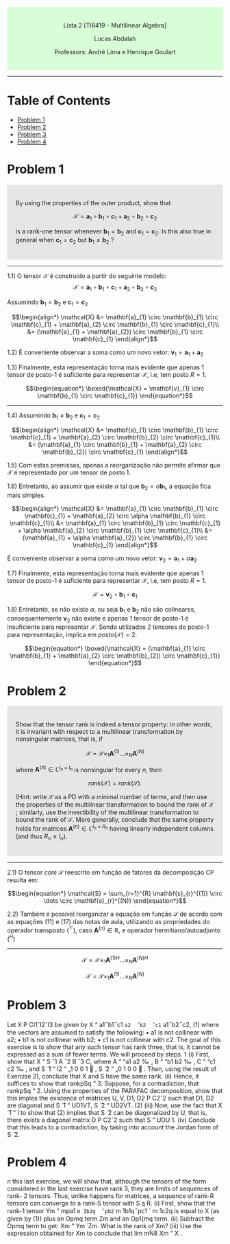 <div style="background-color:rgb(100, 255, 100, 0.25); text-align:center; padding:20px">
<p> 
Lista 2 [TI8419 - Multilinear Algebra]

Lucas Abdalah

Professors: André Lima e Henrique Goulart

</p> 
</div>

- - - 

# Table of Contents
- [Problem 1](#problem-1)
- [Problem 2](#problem-2)
- [Problem 3](#problem-3)
- [Problem 4](#problem-4)

# Problem 1

<div style="background-color:rgb(100, 100, 100, 0.15); text-align:left; padding:20px">
<p>

By using the properties of the outer product, show that 

$$\begin{equation*}\mathcal{X} = \mathbf{a}_{1} \circ \mathbf{b}_{1} \circ \mathbf{c}_{1} + \mathbf{a}_{2} \circ \mathbf{b}_{2} \circ \mathbf{c}_{2} \end{equation*}$$

is a rank-one tensor whenever $\mathbf{b}_{1} = \mathbf{b}_{2}$ and $\mathbf{c}_{1} = \mathbf{c}_{2}$. Is this also true in general
when $\mathbf{c}_{1} = \mathbf{c}_{2}$ but $\mathbf{b}_{1} \neq \mathbf{b}_{2}$ ?

</p> 
</div>

---

1.1) O tensor $\mathcal{X}$ é construido a partir do seguinte modelo:
$$\begin{equation*}\mathcal{X} = \mathbf{a}_{1} \circ \mathbf{b}_{1} \circ \mathbf{c}_{1} + \mathbf{a}_{2} \circ \mathbf{b}_{2} \circ \mathbf{c}_{2} \end{equation*}$$

Assumindo $\mathbf{b}_{1} = \mathbf{b}_{2}$ e $\mathbf{c}_{1} = \mathbf{c}_{2}$

$$\begin{align*}
\mathcal{X} &= \mathbf{a}_{1} \circ \mathbf{b}_{1} \circ \mathbf{c}_{1} + \mathbf{a}_{2} \circ \mathbf{b}_{1} \circ \mathbf{c}_{1}\\
    &= (\mathbf{a}_{1} + \mathbf{a}_{2}) \circ \mathbf{b}_{1} \circ \mathbf{c}_{1}
\end{align*}$$

1.2) É conveniente observar a soma como um novo vetor: $\mathbf{v}_{1} = \mathbf{a}_{1} + \mathbf{a}_{2}$

1.3) Finalmente, esta representação torna mais evidente que apenas 1 tensor de posto-1 é suficiente para representar $\mathcal{X}$, i.e, tem posto $R = 1$.

$$\begin{equation*} \boxed{\mathcal{X} = \mathbf{v}_{1} \circ \mathbf{b}_{1} \circ \mathbf{c}_{1}} \end{equation*}$$

---

1.4) Assumindo $\mathbf{b}_{1} \neq \mathbf{b}_{2}$ e $\mathbf{c}_{1} = \mathbf{c}_{2}$

$$\begin{align*}
\mathcal{X} &= \mathbf{a}_{1} \circ \mathbf{b}_{1} \circ \mathbf{c}_{1} + \mathbf{a}_{2} \circ \mathbf{b}_{2} \circ \mathbf{c}_{1}\\
    &= (\mathbf{a}_{1} \circ \mathbf{b}_{1} + \mathbf{a}_{2} \circ \mathbf{b}_{2}) \circ \mathbf{c}_{1}
\end{align*}$$

1.5) Com estas premissas, apenas a reorganização não permite afirmar que $\mathcal{X}$ é representado por um tensor de posto 1.

1.6) Entretanto, ao assumir que existe $\alpha$ tal que $\mathbf{b}_{2} = \alpha \mathbf{b}_{1}$, a equação fica mais simples.

$$\begin{align*}
\mathcal{X} &= \mathbf{a}_{1} \circ \mathbf{b}_{1} \circ \mathbf{c}_{1} + \mathbf{a}_{2} \circ \alpha \mathbf{b}_{1} \circ \mathbf{c}_{1}\\
    &= \mathbf{a}_{1} \circ \mathbf{b}_{1} \circ \mathbf{c}_{1} + \alpha \mathbf{a}_{2} \circ \mathbf{b}_{1} \circ \mathbf{c}_{1}\\
    &= (\mathbf{a}_{1} + \alpha \mathbf{a}_{2}) \circ \mathbf{b}_{1} \circ \mathbf{c}_{1}
\end{align*}$$

É conveniente observar a soma como um novo vetor: $\mathbf{v}_{2} = \mathbf{a}_{1} + \alpha \mathbf{a}_{2}$

1.7) Finalmente, esta representação torna mais evidente que apenas 1 tensor de posto-1 é suficiente para representar $\mathcal{X}$, i.e, tem posto $R = 1$.

$$\begin{equation*} \mathcal{X} = \mathbf{v}_{2} \circ \mathbf{b}_{1} \circ \mathbf{c}_{1} \end{equation*}$$

1.8) Entretanto, se não existe $\alpha$, ou seja $\mathbf{b}_{1}$ e $\mathbf{b}_{2}$ não são colineares, consequentemente $\mathbf{v}_{2}$ não existe e apenas 1 tensor de posto-1 é insuficiente para representar $\mathcal{X}$. Sendo utilizados 2 tensores de posto-1 para representação, implica em $posto(\mathcal{X}) = 2$.

$$\begin{equation*} \boxed{\mathcal{X} = (\mathbf{a}_{1} \circ \mathbf{b}_{1} + \mathbf{a}_{2} \circ \mathbf{b}_{2}) \circ \mathbf{c}_{1}} \end{equation*}$$

<!---------------------------------------------------------------------------->

# Problem 2

<div style="background-color:rgb(100, 100, 100, 0.15); text-align:left; padding:20px">
<p>

Show that the tensor rank is indeed a tensor property: in other words, it is invariant with respect to a multilinear transformation by nonsingular matrices, that is, if

$$\begin{equation*}\mathcal{X} = \mathcal{S} \times_{1} \mathbf{A}^{(1)} \dots \times_{N} \mathbf{A}^{(N)}  \end{equation*}$$

where $\mathbf{A}^{(n)} \in \mathbb{C}^{I_{n} \times I_{n}}$ is nonsingular for every $n$, then 

$$\begin{equation*} rank(\mathcal{X}) = rank(\mathcal{S}). \end{equation*}$$

(Hint: write $\mathcal{S}$ as a PD with a minimal number of terms, and then use the properties of the multilinear transformation to bound the rank of $\mathcal{X}$ ; similarly, use the invertibility of the multilinear transformation to bound the rank of $\mathcal{S}$. More generally, conclude that the same property holds for matrices $\mathbf{A}^{(n)} \in {\mathbb{C}}^{I_{n} \times R_{n}}$ having linearly independent columns (and thus $R_{n} \leq I_{n}$).

</p> 
</div>

---

2.1) O tensor *core* $\mathcal{S}$ reescrito em função de fatores da decomposição CP resulta em:

$$\begin{equation*} \mathcal{S} = \sum_{r=1}^{R} \mathbf{s}_{r}^{(1)} \circ \dots \circ \mathbf{s}_{r}^{(N)} \end{equation*}$$

2.2) Também é possível reorganizar a equação em função $\mathcal{S}$ de acordo com as equações (11) e (17) das notas de aula, utilizando as propriedades do operador transposto $\left(^{\top}\right)$, caso $\mathbf{A}^{(n)} \in \mathbb{R}$, e operador hermitiano/autoadjunto $\left(^{H}\right)$

---

$$\begin{equation*}\mathcal{S} = \mathcal{X} \times_{1} {\mathbf{A}^{(1)}}^{H} \dots \times_{N} {\mathbf{A}^{(N)}}^H \end{equation*}$$


$$\begin{equation*}\mathcal{X} = \mathcal{S} \times_{1} \mathbf{A}^{(1)} \dots \times_{N} \mathbf{A}^{(N)} \end{equation*}$$




<!---------------------------------------------------------------------------->

# Problem 3

Let X P CI1ˆI2ˆI3 be given by
X “ a1  ̋ b1  ̋ c1 ` a2  ̋ b2  ̋ c1 ` a1  ̋ b2  ̋ c2, (1)
where the vectors are assumed to satisfy the following:
• a1 is not collinear with a2;
• b1 is not collinear with b2;
• c1 is not collinear with c2.
The goal of this exercise is to show that any such tensor has rank three, that is,
it cannot be expressed as a sum of fewer terms. We will proceed by steps.
1
(i) First, show that
X “ S ˆ1 A ˆ2 B ˆ3 C,
where
A “ “a1 a2
‰ , B “ “b1 b2
‰ , C “ “c1 c2
‰ ,
and
S ̈ ̈1 “ I2 “
„1 0
0 1

, S ̈ ̈2 “
„0 1
0 0

.
Then, using the result of Exercise 2), conclude that X and S have the
same rank.
(ii) Hence, it suffices to show that rankpSq “ 3. Suppose, for a contradiction,
that rankpSq “ 2. Using the properties of the PARAFAC decomposition,
show that this imples the existence of matrices U, V, D1, D2 P C2ˆ2 such
that D1, D2 are diagonal and
S ̈ ̈1 “ UD1VT, S ̈ ̈2 “ UD2VT. (2)
(iii) Now, use the fact that X ̈ ̈1 “ I to show that (2) implies that S ̈ ̈2 can be
diagonalized by U, that is, there exists a diagonal matrix D P C2ˆ2 such
that
S “ UDU ́1.
(iv) Conclude that this leads to a contradiction, by taking into account the
Jordan form of S ̈ ̈2.

<!---------------------------------------------------------------------------->


# Problem 4

n this last exercise, we will show that, although the tensors of the form
considered in the last exercise have rank 3, they are limits of sequences of rank-
2 tensors. Thus, unlike happens for matrices, a sequence of rank-R tensors can
converge to a rank-S tensor with S ą R.
(i) First, show that the rank-1 tensor
Ym “ mpa1 ` m ́1b2q  ̋ pb2 ` m ́1b1q  ̋ pc1 ` m ́1c2q
is equal to X (as given by (1)) plus an Opmq term Zm and an Op1{mq
term.
(ii) Subtract the Opmq term to get:
Xm “ Ym  ́ Zm.
What is the rank of Xm?
(iii) Use the expression obtained for Xm to conclude that
lim
mÑ8 Xm “ X .